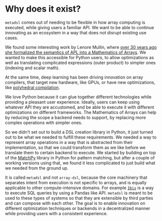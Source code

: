 # Why does it exist?

`metadsl` comes out of needing to be flexible in how array computing is executed, while giving users a familiar API. We want to be able
to continue innovating as an ecosystem in a way that does not disrupt existing use cases.

We found some interesting work by Lenore Mullin, where [over 30 years ago she formalized the semantics of APL into a Mathematics of Arrays](https://www.researchgate.net/publication/308893116_A_Mathematics_of_Arrays). We wanted to make this accessible for Python users, to allow optimizations as well as translating
complicated expressions (outer product) to simpler ones (indexing and scalar math).

At the same time, deep learning has been driving innovation on array compilers, that target new hardware, like GPUs, or have new optimizations, like [polyhedral compilation](https://github.com/facebookresearch/TensorComprehensions).


We love Python because it can glue together different technologies while providing a pleasant user experience. Ideally, users
can keep using whatever API they are accustomed, and be able to execute it with different optimizations on different frameworks.
The Mathematics of Arrays can help by reducing the scope a backend needs to support, by replacing more complex operations with simpler ones. 

So we didn't set out to build a DSL creation library in Python, it just turned out
to be what we needed to fulfill these requirements. We needed a way to represent
array operations in a way that is abstracted from their implementation, so that
we could transform them as we like before we translate them to certain backend
to execute. We started by building on top of the
[MatchPy](https://matchpy.readthedocs.io/en/latest/)
library in Python for pattern matching, but after a couple of working versions using that, we found it less complicated
to just build what we needed from the ground up.

It is called `metadsl` and not `array-dsl`, because the core machinery that separates intent from execution is not specific to arrays, and is equally applicable to other compute-intensive domains. For example [`Ibis`](https://www.ibis-project.org/) is a
way to execute SQL queries by using a Pandas like API. `metadsl` is meant to be used to these types of systems so that they are extensible by third parties
and can compose with each other. The goal is to enable innovation on different optimization techniques or backends in a decentralized
manner while providing users with a consistent experience. 
